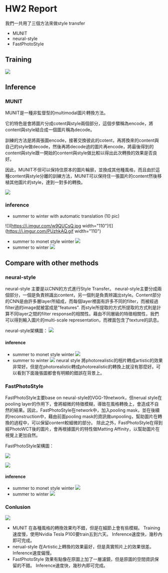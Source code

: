 # HW2 Report
我們一共用了三個方法來做style transfer
- MUNIT
- neural-style
- FastPhotoStyle
## Training
![](https://i.imgur.com/fOoFXnv.jpg)
## Inference
### MUNIT
MUNIT是一種非監督型的multimodal圖片轉換方法。

它的特色是會將圖片分成cotent與style兩個部分，這個步驟稱為encode，將content與style結合成一個圖片稱為decode。

訓練的方法是將兩張圖encode，接著交換彼此的cotent，再將換來的content與自己的style做decode，然後再將decode過的圖片再encode，將最後得到的content與style跟一開始的content與style做比較以得出此次轉換的效果是否良好。

因此，MUNIT不但可以保持住原本的圖片輪廓，並換成其他種風格，而且由於這種content與style分離的訓練方法，MUNIT可以保持住一張圖片的content然後移植其他圖片的style，達到一對多的轉換。

![](https://i.imgur.com/hm0XdjL.jpg)

### inference
- summer to  winter with automatic translation (10 pic)

![](https://i.imgur.com/w9QUCsQ.jpg width="110")![](https://i.imgur.com/PUzhkAQ.gif width="110")

- summer to monet style winter
![](https://i.imgur.com/KSDCHWr.jpg)
- summer to winter
![](https://i.imgur.com/MBpJO2V.jpg)

## Compare with other methods

### neural-style
neural-style 主要是以CNN的方式進行Style Transfer。
neural-style主要分成兩個部分，一個是負責辨識出content，另一個則是負責辨識出style。Content部分的CNN是由許多層layer所組成，而每個layer裡面有許多不同的filter，而被經過filter過的image就被當成是"features".
而style所提取的方式所提取的方式則是計算不同layer之間的filter response的相關性。藉由不同層級的特徵相關性，我們可以得到輸入圖片的multi-scale representation，而裡面包含了texture的訊息。

neural-style架構圖：
![](https://i.imgur.com/SXjdZOw.png)
#### inference
- summer to monet style winter
![](https://i.imgur.com/iIill4W.jpg)
- summer to winter
![](https://i.imgur.com/RN2la2U.jpg)
neural style 將photorealistic的相片轉成artistic的效果非常好。但是在photorealistic轉成photorealistic的轉換上就沒有那麼好。可以看到下面幾張圖都會有明顯的錯誤在背景上。

### FastPhotoStyle
FastPhotoStyle主要base on neural-style的VGG-19network，但nerual style在pooling layer的作用下，會將細微的特徵模糊，導致在風格轉換上，會造成不自然的結果。因此，FastPhotoStyle在network中，加入pooling mask，並在後續的reconstruction中，藉由前面pooling mask的資訊做unpooling，幫助圖片在轉換的過程中，可以保留content較細微的部分。
除此之外，FastPhotoStyle在得到經PhotoWCT後的圖片，會再根據圖片的特性做Matting Affinity，以幫助圖片在視覺上更加自然。

FastPhotoStyle架構圖：

![](https://i.imgur.com/GAkh9Yc.png)

![](https://i.imgur.com/iBWcotz.png)
#### inference
- summer to monet style winter
![](https://i.imgur.com/XMZ0K3g.jpg)
- summer to winter
![](https://i.imgur.com/qdTAZZc.jpg)
### Conlusion
![](https://i.imgur.com/NQDtpyS.png)
- MUNIT
在各種風格的轉換效果均不錯，但是在細節上會有些模糊。
Training速度慢，使用Nvidia Tesla P100要train五到六天。
Inference速度快，幾秒內即可完成。
- nerual-style
在Artistic上轉換的效果最好，但是真實照片上的效果很差。
Inference速度偏慢。
- FastPhotoStyle
效果有點像在原圖上加了一層濾鏡，但是原圖的空間資訊保留的不錯。
Inference速度快，幾秒內即可完成。
